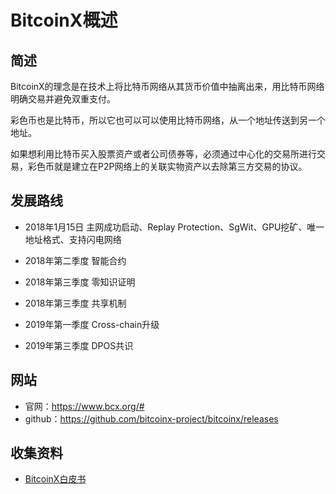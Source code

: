 # BitcoinX概述

## 简述

BitcoinX的理念是在技术上将比特币网络从其货币价值中抽离出来，用比特币网络明确交易并避免双重支付。

彩色币也是比特币，所以它也可以可以使用比特币网络，从一个地址传送到另一个地址。

如果想利用比特币买入股票资产或者公司债券等，必须通过中心化的交易所进行交易，彩色币就是建立在P2P网络上的关联实物资产以去除第三方交易的协议。

## 发展路线

- 2018年1月15日 主网成功启动、Replay Protection、SgWit、GPU挖矿、唯一地址格式、支持闪电网络

- 2018年第二季度 智能合约

- 2018年第三季度 零知识证明

- 2018年第三季度 共享机制

- 2019年第一季度 Cross-chain升级

- 2019年第三季度 DPOS共识

## 网站

- 官网：<https://www.bcx.org/#>
- github：<https://github.com/bitcoinx-project/bitcoinx/releases>

## 收集资料

- [BitcoinX白皮书](彩色币白皮书.md)
